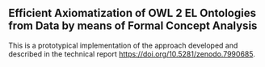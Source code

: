 ## Efficient Axiomatization of OWL 2 EL Ontologies from Data by means of Formal Concept Analysis

This is a prototypical implementation of the approach developed and described in the technical report
https://doi.org/10.5281/zenodo.7990685.